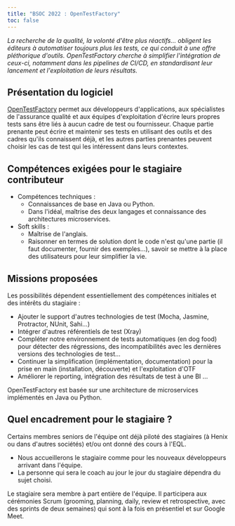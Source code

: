 ```yaml
---
title: "BSOC 2022 : OpenTestFactory"
toc: false
---
```


*La recherche de la qualité, la volonté d'être plus réactifs… obligent les éditeurs à automatiser toujours plus les tests, ce qui conduit à une offre pléthorique d'outils. OpenTestFactory cherche à simplifier l'intégration de ceux-ci, notamment dans les pipelines de CI/CD, en standardisant leur lancement et l'exploitation de leurs résultats.*

## Présentation du logiciel

[OpenTestFactory](https://opentestfactory.org/) permet aux développeurs d'applications, aux spécialistes de l'assurance qualité et aux équipes d'exploitation d'écrire leurs propres tests sans être liés à aucun cadre de test ou fournisseur. Chaque partie prenante peut écrire et maintenir ses tests en utilisant des outils et des cadres qu'ils connaissent déjà, et les autres parties prenantes peuvent choisir les cas de test qui les intéressent dans leurs contextes.

## Compétences exigées pour le stagiaire contributeur

- Compétences techniques :
  - Connaissances de base en Java ou Python.
  - Dans l'idéal, maîtrise des deux langages et connaissance des architectures microservices.
- Soft skills :
  - Maîtrise de l'anglais.
  - Raisonner en termes de solution dont le code n'est qu'une partie (il faut documenter, fournir des exemples…), savoir se mettre à la place des utilisateurs pour leur simplifier la vie.

## Missions proposées

Les possibilités dépendent essentiellement des compétences initiales et des intérêts du stagiaire :
- Ajouter le support d'autres technologies de test (Mocha, Jasmine, Protractor, NUnit, Sahi...)
- Intégrer d'autres référentiels de test (Xray)
- Compléter notre environnement de tests automatiques (en dog food) pour détecter des régressions, des incompatibilités avec les dernières versions des technologies de test…
- Continuer la simplification (implémentation, documentation) pour la prise en main (installation, découverte) et l'exploitation d'OTF
- Améliorer le reporting, intégration des résultats de test à une BI
...
    
OpenTestFactory est basée sur une architecture de microservices implémentés en Java ou Python.

## Quel encadrement pour le stagiaire ?

Certains membres seniors de l'équipe ont déjà piloté des stagiaires (à Henix ou dans d'autres sociétés) et/ou ont donné des cours à l'EQL.
- Nous accueillerons le stagiaire comme pour les nouveaux développeurs arrivant dans l'équipe.
- La personne qui sera le coach au jour le jour du stagiaire dépendra du sujet choisi.

Le stagiaire sera membre à part entière de l'équipe. Il participera aux cérémonies Scrum (grooming, planning, daily, review et retrospective, avec des sprints de deux semaines) qui sont à la fois en présentiel et sur Google Meet.
    

